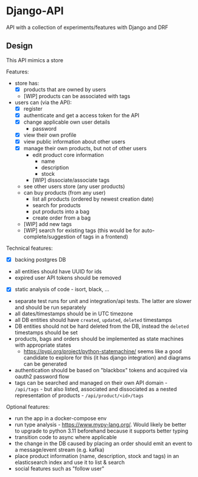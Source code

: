 # Django-API
API with a collection of experiments/features with Django and DRF

## Design
This API mimics a store

Features:
- store has:
    - [x] products that are owned by users
    - [WIP] products can be associated with tags
- users can (via the API):
    - [x] register
    - [x] authenticate and get a access token for the API
    - [x] change applicable own user details
        - password
    - [x] view their own profile
    - [x] view public information about other users
    - [x] manage their own products, but not of other users
        - edit product core information
            - name
            - description
            - stock
        - [WIP] dissociate/associate tags
    - see other users store (any user products)
    - can buy products (from any user)
        - list all products (ordered by newest creation date)
        - search for products
        - put products into a bag
        - create order from a bag
    - [WIP] add new tags
    - [WIP] search for existing tags (this would be for auto-complete/suggestion of tags in a frontend)

Technical features:
- [x] backing postgres DB
- all entities should have UUID for ids
- expired user API tokens should be removed
- [x] static analysis of code - isort, black, ...
- separate test runs for unit and integration/api tests. The latter are slower and should be run separately
- all dates/timestamps should be in UTC timezone
- all DB entities should have `created`, `updated`, `deleted` timestamps
- DB entities should not be hard deleted from the DB, instead the `deleted` timestamps should be set
- products, bags and orders should be implemented as state machines with appropriate states
    - https://pypi.org/project/python-statemachine/ seems like a good candidate to explore for this (it has django integration) and diagrams can be generated
- authentication should be based on "blackbox" tokens and acquired via oauth2 password flow
- tags can be searched and managed on their own API domain - `/api/tags` - but also listed, associated and dissociated as a nested representation of products - `/api/product/<id>/tags`

Optional features:
- run the app in a docker-compose env
- run type analysis - https://www.mypy-lang.org/. Would likely be better to upgrade to python 3.11 beforehand because it supports better typing
- transition code to async where applicable
- the change in the DB caused by placing an order should emit an event to a message/event stream (e.g. kafka)
- place product information (name, description, stock and tags) in an elasticsearch index and use it to list & search
- social features such as "follow user"
